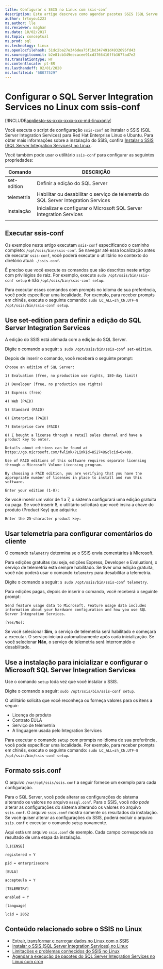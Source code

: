 ```yaml
---
title: Configurar o SSIS no Linux com ssis-conf
description: Este artigo descreve como agendar pacotes SSIS (SQL Server Integration Services) no Linux com o utilitário ssis-conf.
author: lrtoyou1223
ms.author: lle
ms.reviewer: maghan
ms.date: 10/02/2017
ms.topic: conceptual
ms.prod: sql
ms.technology: linux
ms.openlocfilehash: 51dc2ba27e346dea75f1bd347491d4932695fd43
ms.sourcegitcommit: b2e81cb349eecacee91cd3766410ffb3677ad7e2
ms.translationtype: HT
ms.contentlocale: pt-BR
ms.lasthandoff: 02/01/2020
ms.locfileid: "68077529"
---
```

# <a name="configure-sql-server-integration-services-on-linux-with-ssis-conf"></a>Configurar o SQL Server Integration Services no Linux com ssis-conf

[!INCLUDE[appliesto-ss-xxxx-xxxx-xxx-md-linuxonly](../includes/appliesto-ss-xxxx-xxxx-xxx-md-linuxonly.md)]

Você executa o script de configuração `ssis-conf` ao instalar o SSIS (SQL Server Integration Services) para Red Hat Enterprise Linux e Ubuntu. Para obter mais informações sobre a instalação do SSIS, confira [Instalar o SSIS (SQL Server Integration Services) no Linux](sql-server-linux-setup-ssis.md).

Você também pode usar o utilitário `ssis-conf` para configurar as seguintes propriedades:

| Comando | DESCRIÇÃO |
|-------------|---------------------------------------------------------------------|
| set-edition | Definir a edição do SQL Server                                       |
| telemetria   | Habilitar ou desabilitar o serviço de telemetria do SQL Server Integration Services |
| instalação       | Inicializar e configurar o Microsoft SQL Server Integration Services      |
|||

## <a name="run-ssis-conf"></a>Executar ssis-conf

Os exemplos neste artigo executam `ssis-conf` especificando o caminho completo: `/opt/ssis/bin/ssis-conf`. Se navegar até essa localização antes de executar `ssis-conf`, você poderá executar o utilitário no contexto do diretório atual: `./ssis-conf`.

É preciso que você execute os comandos que são descritos neste artigo com privilégios de raiz. Por exemplo, execute `sudo /opt/ssis/bin/ssis-conf setup` e não `/opt/ssis/bin/ssis-conf setup`.

Para executar esses comandos com prompts no idioma de sua preferência, você pode especificar uma localidade. Por exemplo, para receber prompts em chinês, execute o seguinte comando: `sudo LC_ALL=zh_CN.UTF-8 /opt/ssis/bin/ssis-conf setup`.

## <a name="use-set-edition-to-set-the-edition-of-sql-server-integration-services"></a>Use set-edition para definir a edição do SQL Server Integration Services

A edição do SSIS está alinhada com a edição do SQL Server.

Digite o comando a seguir: `$ sudo /opt/ssis/bin/ssis-conf set-edition`.

Depois de inserir o comando, você receberá o seguinte prompt:

```
Choose an edition of SQL Server:

1) Evaluation (free, no production use rights, 180-day limit)

2) Developer (free, no production use rights)

3) Express (free)

4) Web (PAID)

5) Standard (PAID)

6) Enterprise (PAID)

7) Enterprise Core (PAID)

8) I bought a license through a retail sales channel and have a product key to enter.

Details about editions can be found at https://go.microsoft.com/fwlink/?LinkId=852748&clcid=0x409.

Use of PAID editions of this software requires separate licensing through a Microsoft Volume Licensing program.

By choosing a PAID edition, you are verifying that you have the appropriate number of licenses in place to install and run this software.

Enter your edition (1-8):
```

Se você inserir um valor de 1 a 7, o sistema configurará uma edição gratuita ou paga. Se você inserir 8, o utilitário solicitará que você insira a chave do produto (Product Key) que adquiriu:

```
Enter the 25-character product key:
```

## <a name="use-telemetry-to-configure-customer-feedback"></a>Usar telemetria para configurar comentários do cliente

O comando `telemetry` determina se o SSIS envia comentários à Microsoft.

Para edições gratuitas (ou seja, edições Express, Developer e Evaluation), o serviço de telemetria está sempre habilitado. Se tiver uma edição gratuita, você não poderá usar o comando `telemetry` para desabilitar a telemetria.

Digite o comando a seguir: `$ sudo /opt/ssis/bin/ssis-conf telemetry`.

Para edições pagas, depois de inserir o comando, você receberá o seguinte prompt:

```
Send feature usage data to Microsoft. Feature usage data includes information about your hardware configuration and how you use SQL Server Integration Services.

[Yes/No]:
```

Se você selecionar **Sim**, o serviço de telemetria será habilitado e começará a executar. O serviço iniciará automaticamente após cada inicialização. Se você selecionar **Não**, o serviço de telemetria será interrompido e desabilitado.

## <a name="use-setup-to-initialize-and-set-up-microsoft-sql-server-integration-services"></a>Use a instalação para inicializar e configurar o Microsoft SQL Server Integration Services

Use o comando `setup` toda vez que você instalar o SSIS.

Digite o comando a seguir: `sudo /opt/ssis/bin/ssis-conf setup`.

O utilitário solicita que você reconheça ou forneça valores para os itens a seguir:
-   Licença do produto
-   Contrato EULA
-   Serviço de telemetria
-   A linguagem usada pelo Integration Services

Para executar o comando `setup` com prompts no idioma de sua preferência, você pode especificar uma localidade. Por exemplo, para receber prompts em chinês, execute o seguinte comando: `sudo LC_ALL=zh_CN.UTF-8 /opt/ssis/bin/ssis-conf setup`.

## <a name="ssisconf-format"></a>Formato ssis.conf

O arquivo `/var/opt/ssis/ssis.conf` a seguir fornece um exemplo para cada configuração.

Para o SQL Server, você pode alterar as configurações do sistema alterando os valores no arquivo `mssql.conf`. Para o SSIS, você *não pode* alterar as configurações do sistema alterando os valores no arquivo `ssis.conf`. O arquivo `ssis.conf` mostra somente os resultados da instalação. Se você quiser alterar as configurações do SSIS, poderá excluir o arquivo `ssis.conf` e executar o comando `setup` novamente.

Aqui está um arquivo `ssis.conf` de exemplo. Cada campo corresponde ao resultado de uma etapa da instalação.

```
[LICENSE]
                       
registered = Y        
                       
pid = enterprisecore  
                       
[EULA]
                       
accepteula = Y        
                       
[TELEMETRY]
                       
enabled = Y           
                       
[language]
                       
lcid = 2052
```

## <a name="related-content-about-ssis-on-linux"></a>Conteúdo relacionado sobre o SSIS no Linux
-   [Extrair, transformar e carregar dados no Linux com o SSIS](sql-server-linux-migrate-ssis.md)
-   [Instalar o SSIS (SQL Server Integration Services) no Linux](sql-server-linux-setup-ssis.md)
-   [Limitações e problemas conhecidos do SSIS no Linux](sql-server-linux-ssis-known-issues.md)
-   [Agendar a execução de pacotes do SQL Server Integration Services no Linux com cron](sql-server-linux-schedule-ssis-packages.md)
